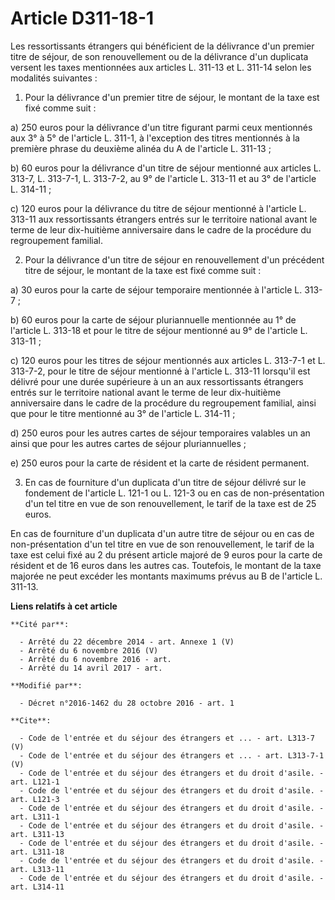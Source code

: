 # Article D311-18-1

Les ressortissants étrangers qui bénéficient de la délivrance d'un premier titre de séjour, de son renouvellement ou de la
délivrance d'un duplicata versent les taxes mentionnées aux articles L. 311-13 et L. 311-14 selon les modalités suivantes : 

1. Pour la délivrance d'un premier titre de séjour, le montant de la taxe est fixé comme suit : 

a) 250 euros pour la délivrance d'un titre figurant parmi ceux mentionnés aux 3° à 5° de l'article L. 311-1, à l'exception
des titres mentionnés à la première phrase du deuxième alinéa du A de l'article L. 311-13 ; 

b) 60 euros pour la délivrance d'un titre de séjour mentionné aux articles L. 313-7, L. 313-7-1, L. 313-7-2, au 9° de
l'article L. 313-11 et au 3° de l'article L. 314-11 ; 

c) 120 euros pour la délivrance du titre de séjour mentionné à l'article L. 313-11 aux ressortissants étrangers entrés sur le
territoire national avant le terme de leur dix-huitième anniversaire dans le cadre de la procédure du regroupement familial. 

2. Pour la délivrance d'un titre de séjour en renouvellement d'un précédent titre de séjour, le montant de la taxe est fixé
comme suit : 

a) 30 euros pour la carte de séjour temporaire mentionnée à l'article L. 313-7 ; 

b) 60 euros pour la carte de séjour pluriannuelle mentionnée au 1° de l'article L. 313-18 et pour le titre de séjour
mentionné au 9° de l'article L. 313-11 ; 

c) 120 euros pour les titres de séjour mentionnés aux articles L. 313-7-1 et L. 313-7-2, pour le titre de séjour mentionné à
l'article L. 313-11 lorsqu'il est délivré pour une durée supérieure à un an aux ressortissants étrangers entrés sur le
territoire national avant le terme de leur dix-huitième anniversaire dans le cadre de la procédure du regroupement familial,
ainsi que pour le titre mentionné au 3° de l'article L. 314-11 ; 

d) 250 euros pour les autres cartes de séjour temporaires valables un an ainsi que pour les autres cartes de séjour
pluriannuelles ; 

e) 250 euros pour la carte de résident et la carte de résident permanent. 

3. En cas de fourniture d'un duplicata d'un titre de séjour délivré sur le fondement de l'article L. 121-1 ou L. 121-3 ou en
cas de non-présentation d'un tel titre en vue de son renouvellement, le tarif de la taxe est de 25 euros. 

En cas de fourniture d'un duplicata d'un autre titre de séjour ou en cas de non-présentation d'un tel titre en vue de son
renouvellement, le tarif de la taxe est celui fixé au 2 du présent article majoré de 9 euros pour la carte de résident et de
16 euros dans les autres cas. Toutefois, le montant de la taxe majorée ne peut excéder les montants maximums prévus au B de
l'article L. 311-13.

**Liens relatifs à cet article**

	**Cité par**:

	  - Arrêté du 22 décembre 2014 - art. Annexe 1 (V)
	  - Arrêté du 6 novembre 2016 (V)
	  - Arrêté du 6 novembre 2016 - art.
	  - Arrêté du 14 avril 2017 - art.

	**Modifié par**:

	  - Décret n°2016-1462 du 28 octobre 2016 - art. 1

	**Cite**:

	  - Code de l'entrée et du séjour des étrangers et ... - art. L313-7 (V)
	  - Code de l'entrée et du séjour des étrangers et ... - art. L313-7-1 (V)
	  - Code de l'entrée et du séjour des étrangers et du droit d'asile. - art. L121-1
	  - Code de l'entrée et du séjour des étrangers et du droit d'asile. - art. L121-3
	  - Code de l'entrée et du séjour des étrangers et du droit d'asile. - art. L311-1
	  - Code de l'entrée et du séjour des étrangers et du droit d'asile. - art. L311-13
	  - Code de l'entrée et du séjour des étrangers et du droit d'asile. - art. L311-18
	  - Code de l'entrée et du séjour des étrangers et du droit d'asile. - art. L313-11
	  - Code de l'entrée et du séjour des étrangers et du droit d'asile. - art. L314-11
